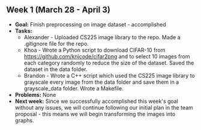## Week 1 (March 28 - April 3)

* **Goal:** Finish preprocessing on image dataset - accomplished
* **Tasks:**
  * Alexander - Uploaded CS225 image library to the repo. Made a .gitignore file for the repo.
  * Khoa - Wrote a Python script to download CIFAR-10 from https://github.com/knjcode/cifar2png and to select 10 images from each category randomly to reduce the size of the dataset. Saved the dataset in the data folder.
  * Brandon - Wrote a C++ script which used the CS225 image library to grayscale every image from the data folder and save them in a grayscale_data folder. Wrote a Makefile.
* **Problems:** None
* **Next week:** Since we successfully accomplished this week's goal without any issues, we will continue following our initial plan in the team proposal - this means we will begin transforming the images into graphs.
